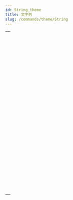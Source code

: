 ```yaml
---
id: String_theme
title: 文字列
slug: /commands/theme/String
---
```


|                                                                                                         |
| ------------------------------------------------------------------------------------------------------- |
| [<!-- INCLUDE #_command_.Change string.Syntax -->](../../commands-legacy/change-string.md)<br/>         |
| [<!-- INCLUDE #_command_.Char.Syntax -->](../../commands-legacy/char.md)<br/>                           |
| [<!-- INCLUDE #_command_.Character code.Syntax -->](../../commands-legacy/character-code.md)<br/>       |
| [<!-- INCLUDE #_command_.Compare strings.Syntax -->](../../commands-legacy/compare-strings.md)<br/>     |
| [<!-- INCLUDE #_command_.CONVERT FROM TEXT.Syntax -->](../../commands-legacy/convert-from-text.md)<br/> |
| [<!-- INCLUDE #_command_.Convert to text.Syntax -->](../../commands-legacy/convert-to-text.md)<br/>     |
| [<!-- INCLUDE #_command_.Delete string.Syntax -->](../../commands-legacy/delete-string.md)<br/>         |
| [<!-- INCLUDE #_command_.GET TEXT KEYWORDS.Syntax -->](../../commands-legacy/get-text-keywords.md)<br/> |
| [<!-- INCLUDE #_command_.Insert string.Syntax -->](../../commands-legacy/insert-string.md)<br/>         |
| [<!-- INCLUDE #_command_.Length.Syntax -->](../../commands-legacy/length.md)<br/>                       |
| [<!-- INCLUDE #_command_.Localized string.Syntax -->](../../commands-legacy/localized-string.md)<br/>   |
| [<!-- INCLUDE #_command_.Lowercase.Syntax -->](../../commands-legacy/lowercase.md)<br/>                 |
| [<!-- INCLUDE #_command_.Match regex.Syntax -->](../../commands-legacy/match-regex.md)<br/>             |
| [<!-- INCLUDE #_command_.Num.Syntax -->](../../commands-legacy/num.md)<br/>                             |
| [<!-- INCLUDE #_command_.Position.Syntax -->](../../commands-legacy/position.md)<br/>                   |
| [<!-- INCLUDE #_command_.Replace string.Syntax -->](../../commands-legacy/replace-string.md)<br/>       |
| [<!-- INCLUDE #_command_.Split string.Syntax -->](../../commands-legacy/split-string.md)<br/>           |
| [<!-- INCLUDE #_command_.String.Syntax -->](../../commands-legacy/string.md)<br/>                       |
| [<!-- INCLUDE #_command_.Substring.Syntax -->](../../commands-legacy/substring.md)<br/>                 |
| [<!-- INCLUDE #_command_.Uppercase.Syntax -->](../../commands-legacy/uppercase.md)<br/>                 |
